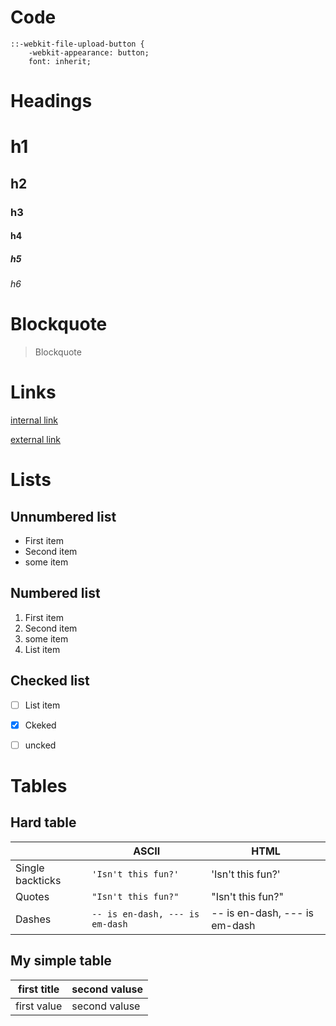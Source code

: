 # Code

    ::-webkit-file-upload-button {
	    -webkit-appearance: button;
		font: inherit;

# Headings

# h1
## h2
### h3
#### h4
##### h5
###### h6

# Blockquote

> Blockquote

# Links

[internal link](Theme_Update)

[external link](https://stackedit.io/app#)

# Lists

## Unnumbered list

- First item
- Second item
- some item

## Numbered list

1. First item
2. Second item
3. some item
4. List item

## Checked list

- [ ] List item
- [x] Ckeked
- [ ] uncked


# Tables

## Hard table

|                |ASCII                          |HTML                         |
|----------------|-------------------------------|-----------------------------|
|Single backticks|`'Isn't this fun?'`            |'Isn't this fun?'            |
|Quotes          |`"Isn't this fun?"`            |"Isn't this fun?"            |
|Dashes          |`-- is en-dash, --- is em-dash`|-- is en-dash, --- is em-dash|

## My simple table

| first title|second valuse |
|------------|--------------|
| first value|second valuse |